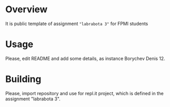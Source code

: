 # Overview

It is public template of assignment `"labrabota 3"` for FPMI students

# Usage

Please, edit README and add some details, as instance Borychev Denis 12.

# Building

Please, import repository and use for repl.it project, which is defined in the assignment "labrabota 3".
